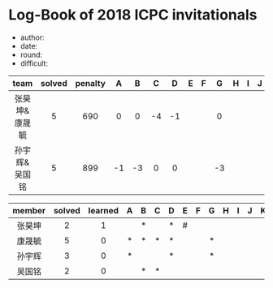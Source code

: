 # Log-Book of 2018 ICPC invitationals
- author: 
- date: 
- round: 
- difficult:


| team | solved | penalty | A | B | C | D | E | F | G | H | I | J | K | L | M |
| :-: | :-: | :-: | :-: | :-: | :-: | :-: | :-: | :-: | :-: | :-: | :-: | :-: | :-: | :-: | :-: | 
| 张昊坤&康晟毓 | 5 | 690 | 0 | 0 | -4 | -1 |  |  | 0 |  |  |  |  |  |  |  |  
| 孙宇辉&吴国铭 | 5 | 899 | -1 | -3 | 0 | 0 |  |  | -3 |  |  |  |  |  |  |  | 

| member | solved | learned | A | B | C | D | E | F | G | H | I | J | K | L | M |
| :-: | :-: | :-: | :-: | :-: | :-: | :-: | :-: | :-: | :-: | :-: | :-: | :-: | :-: | :-: | :-: | 
| 张昊坤 | 2 | 1 |  | * |  | * | # |  | |  |  |  |  |  |  |  |  
| 康晟毓 | 5 | 0 | * | * | * | * |  |  | * |  |  |  |  |  |  |  | 
| 孙宇辉 | 3 | 0 | * |  |  | * |  |  | * |  |  |  |  |  |  |  | 
| 吴国铭 | 2 | 0 |  | * | * |  |  |  | |  |  |  |  |  |  |  | 


